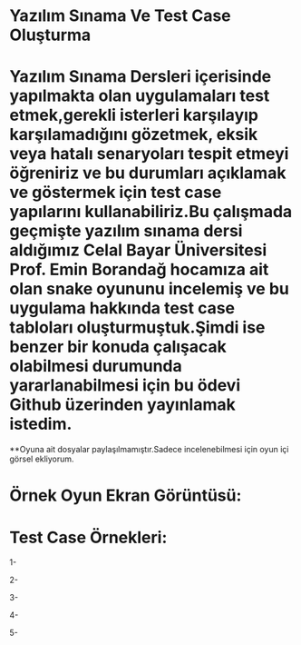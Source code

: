 # Yazılım Sınama Ve Test Case Oluşturma

# Yazılım Sınama Dersleri içerisinde yapılmakta olan uygulamaları test etmek,gerekli isterleri karşılayıp karşılamadığını gözetmek, eksik veya hatalı senaryoları tespit etmeyi öğreniriz ve bu durumları açıklamak ve göstermek için test case yapılarını kullanabiliriz.Bu çalışmada geçmişte yazılım sınama dersi aldığımız Celal Bayar Üniversitesi Prof. Emin Borandağ hocamıza ait olan snake oyununu incelemiş ve bu uygulama hakkında test case tabloları oluşturmuştuk.Şimdi ise benzer bir konuda çalışacak olabilmesi durumunda yararlanabilmesi için bu ödevi Github üzerinden yayınlamak istedim.
 
**Oyuna ait dosyalar paylaşılmamıştır.Sadece incelenebilmesi için oyun içi görsel ekliyorum.

# Örnek Oyun Ekran Görüntüsü:


# Test Case Örnekleri:

1-

2-

3-

4-

5-
